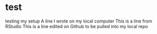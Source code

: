 # test
testing my setup 
A line I wrote on my local computer
This is a line from RStudio
This is a line edited on Github to be pulled into my local repo 
